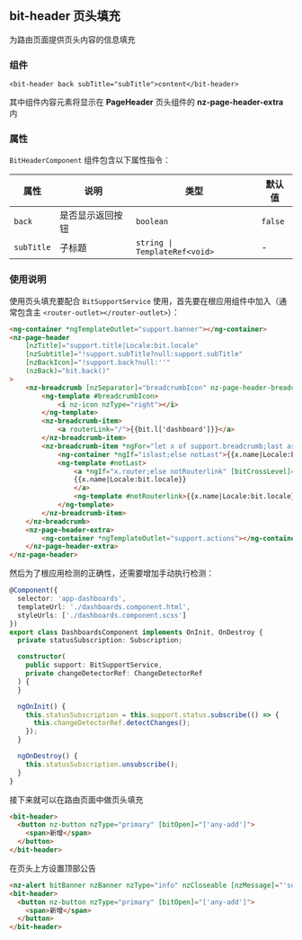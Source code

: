## bit-header 页头填充

为路由页面提供页头内容的信息填充

### 组件

`<bit-header back subTitle="subTitle">content</bit-header>`

其中组件内容元素将显示在 **PageHeader** 页头组件的 **nz-page-header-extra** 内

### 属性

`BitHeaderComponent` 组件包含以下属性指令：

| 属性       | 说明             | 类型                         | 默认值  |
| ---------- | ---------------- | ---------------------------- | ------- |
| `back`     | 是否显示返回按钮 | `boolean`                    | `false` |
| `subTitle` | 子标题           | `string \| TemplateRef<void>` | -       |

### 使用说明

使用页头填充要配合 `BitSupportService` 使用，首先要在根应用组件中加入（通常包含主 `<router-outlet></router-outlet>`）：

```html
<ng-container *ngTemplateOutlet="support.banner"></ng-container>
<nz-page-header
    [nzTitle]="support.title|Locale:bit.locale"
    [nzSubtitle]="!support.subTitle?null:support.subTitle"
    [nzBackIcon]="!support.back?null:''"
    (nzBack)="bit.back()"
>
    <nz-breadcrumb [nzSeparator]="breadcrumbIcon" nz-page-header-breadcrumb>
        <ng-template #breadcrumbIcon>
            <i nz-icon nzType="right"></i>
        </ng-template>
        <nz-breadcrumb-item>
            <a routerLink="/">{{bit.l['dashboard']}}</a>
        </nz-breadcrumb-item>
        <nz-breadcrumb-item *ngFor="let x of support.breadcrumb;last as islast">
            <ng-container *ngIf="islast;else notLast">{{x.name|Locale:bit.locale}}</ng-container>
            <ng-template #notLast>
                <a *ngIf="x.router;else notRouterlink" [bitCrossLevel]="x.key">
                {{x.name|Locale:bit.locale}}
                </a>
                <ng-template #notRouterlink>{{x.name|Locale:bit.locale}}</ng-template>
            </ng-template>
        </nz-breadcrumb-item>
    </nz-breadcrumb>
    <nz-page-header-extra>
        <ng-container *ngTemplateOutlet="support.actions"></ng-container>
    </nz-page-header-extra>
</nz-page-header>
```

然后为了根应用检测的正确性，还需要增加手动执行检测：

```typescript
@Component({
  selector: 'app-dashboards',
  templateUrl: './dashboards.component.html',
  styleUrls: ['./dashboards.component.scss']
})
export class DashboardsComponent implements OnInit, OnDestroy {
  private statusSubscription: Subscription;

  constructor(
    public support: BitSupportService,
    private changeDetectorRef: ChangeDetectorRef
  ) {
  }

  ngOnInit() {
    this.statusSubscription = this.support.status.subscribe(() => {
      this.changeDetectorRef.detectChanges();
    });
  }

  ngOnDestroy() {
    this.statusSubscription.unsubscribe();
  }
}
```

接下来就可以在路由页面中做页头填充

```html
<bit-header>
  <button nz-button nzType="primary" [bitOpen]="['any-add']">
    <span>新增</span>
  </button>
</bit-header>
```

在页头上方设置顶部公告

```html
<nz-alert bitBanner nzBanner nzType="info" nzCloseable [nzMessage]="'some messages...some messages...'"></nz-alert>
<bit-header>
  <button nz-button nzType="primary" [bitOpen]="['any-add']">
    <span>新增</span>
  </button>
</bit-header>
```